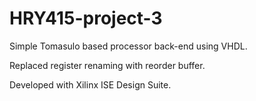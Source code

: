# HRY415-project-3

Simple Tomasulo based processor back-end using VHDL. 

Replaced register renaming with reorder buffer.


Developed with Xilinx ISE Design Suite.
